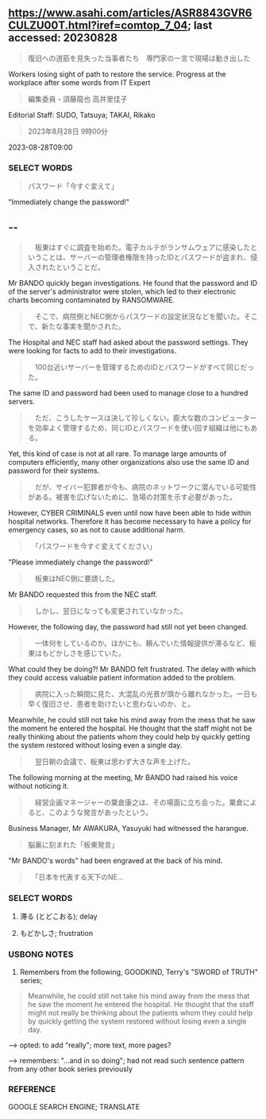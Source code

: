 ## https://www.asahi.com/articles/ASR8843GVR6CULZU00T.html?iref=comtop_7_04; last accessed: 20230828

> 復旧への道筋を見失った当事者たち　専門家の一言で現場は動き出した

Workers losing sight of path to restore the service. Progress at the workplace after some words from IT Expert

> 編集委員・須藤龍也 高井里佳子

Editorial Staff: SUDO, Tatsuya; TAKAI, Rikako

> 2023年8月28日 9時00分

2023-08-28T09:00

### SELECT WORDS

> パスワード「今すぐ変えて」

"Immediately change the password!"

## --

>　板東はすぐに調査を始めた。電子カルテがランサムウェアに感染したということは、サーバーの管理者権限を持ったIDとパスワードが盗まれ、侵入されたということだ。

Mr BANDO quickly began investigations. He found that the password and ID of the server's administrator were stolen, which led to their electronic charts becoming contaminated by RANSOMWARE.

>　そこで、病院側とNEC側からパスワードの設定状況などを聞いた。そこで、新たな事実を聞かされた。

The Hospital and NEC staff had asked about the password settings. They were looking for facts to add to their investigations.

>　100台近いサーバーを管理するためのIDとパスワードがすべて同じだった。

The same ID and password had been used to manage close to a hundred servers.

>　ただ、こうしたケースは決して珍しくない。膨大な数のコンピューターを効率よく管理するため、同じIDとパスワードを使い回す組織は他にもある。

Yet, this kind of case is not at all rare. To manage large amounts of computers efficiently, many other organizations also use the same ID and password for their systems.

>　だが、サイバー犯罪者が今も、病院のネットワークに潜んでいる可能性がある。被害を広げないために、急場の対策を示す必要があった。

However, CYBER CRIMINALS even until now have been able to hide within hospital networks. Therefore it has become necessary to have a policy for emergency cases, so as not to cause additional harm.

>　「パスワードを今すぐ変えてください」

"Please immediately change the password!"

>　板東はNEC側に要請した。

Mr BANDO requested this from the NEC staff.

>　しかし、翌日になっても変更されていなかった。

However, the following day, the password had still not yet been changed.

>　一体何をしているのか。ほかにも、頼んでいた情報提供が滞るなど、板東はもどかしさを感じていた。

What could they be doing?! Mr BANDO felt frustrated. The delay with which they could access valuable patient information added to the problem.

>　病院に入った瞬間に見た、大混乱の光景が頭から離れなかった。一日も早く復旧させ、患者を助けたいと思わないのか、と。

Meanwhile, he could still not take his mind away from the mess that he saw the moment he entered the hospital. He thought that the staff might not be really thinking about the patients whom they could help by quickly getting the system restored without losing even a single day.


>　翌日朝の会議で、板東は思わず大きな声を上げた。

The following morning at the meeting, Mr BANDO had raised his voice without noticing it.

>　経営企画マネージャーの粟倉康之は、その場面に立ち会った。粟倉によると、このような発言があったという。

Business Manager, Mr AWAKURA, Yasuyuki had witnessed the harangue.

> 脳裏に刻まれた「板東発言」

"Mr BANDO's words" had been engraved at the back of his mind.

>　「日本を代表する天下のNE…

### SELECT WORDS

1) 滞る (とどこおる); delay

2) もどかしさ; frustration

### USBONG NOTES

1) Remembers from the following, GOODKIND, Terry's "SWORD of TRUTH" series;

> Meanwhile, he could still not take his mind away from the mess that he saw the moment he entered the hospital. He thought that the staff might not really be thinking about the patients whom they could help by quickly getting the system restored without losing even a single day.

--> opted: to add "really"; more text, more pages?

--> remembers: "...and in so doing"; had not read such sentence pattern from any other book series previously

### REFERENCE

GOOGLE SEARCH ENGINE; TRANSLATE
